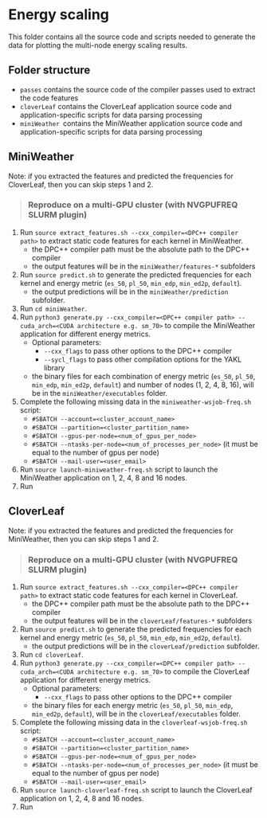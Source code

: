 # Energy scaling
This folder contains all the source code and scripts needed to generate the data for plotting the multi-node energy scaling results.

## Folder structure
- `passes` contains the source code of the compiler passes used to extract the code features
- `cloverLeaf` contains the CloverLeaf application source code and application-specific scripts for data parsing processing
- `miniWeather `contains the MiniWeather application source code and application-specific scripts for data parsing processing

## MiniWeather 
Note: if you extracted the features and predicted the frequencies for CloverLeaf, then you can skip steps 1 and 2.

> ### Reproduce on a multi-GPU cluster (with NVGPUFREQ SLURM plugin)
1. Run `source extract_features.sh --cxx_compiler=<DPC++ compiler path>` to extract static code features for each kernel in MiniWeather.
    - the DPC++ compiler path must be the absolute path to the DPC++ compiler
    - the output features will be in the `miniWeather/features-*` subfolders
2. Run `source predict.sh` to generate the predicted frequencies for each kernel and energy metric (`es_50`, `pl_50`, `min_edp`, `min_ed2p`, `default`).
    - the output predictions will be in the `miniWeather/prediction` subfolder.
3. Run `cd miniWeather`.
4. Run `python3 generate.py --cxx_compiler=<DPC++ compiler path> --cuda_arch=<CUDA architecture e.g. sm_70>` to compile the MiniWeather application for different energy metrics.
    - Optional parameters:
      - `--cxx_flags` to pass other options to the DPC++ compiler
      - `--sycl_flags` to pass other compilation options for the YAKL library
    - the binary files for each combination of energy metric (`es_50`, `pl_50`, `min_edp`, `min_ed2p`, `default`) and number of nodes (1, 2, 4, 8, 16), will be in the `miniWeather/executables` folder.
5. Complete the following missing data in the `miniweather-wsjob-freq.sh` script:
    - `#SBATCH --account=<cluster_account_name>`
    - `#SBATCH --partition=<cluster_partition_name>`
    - `#SBATCH --gpus-per-node=<num_of_gpus_per_node>`
    - `#SBATCH --ntasks-per-node=<num_of_processes_per_node>` (it must be equal to the number of gpus per node)
    - `#SBATCH --mail-user=<user_email>`
6. Run `source launch-miniweather-freq.sh` script to launch the MiniWeather application on 1, 2, 4, 8 and 16 nodes.
7. Run 

## CloverLeaf
Note: if you extracted the features and predicted the frequencies for MiniWeather, then you can skip steps 1 and 2.
> ### Reproduce on a multi-GPU cluster (with NVGPUFREQ SLURM plugin)
1. Run `source extract_features.sh --cxx_compiler=<DPC++ compiler path>` to extract static code features for each kernel in CloverLeaf.
    - the DPC++ compiler path must be the absolute path to the DPC++ compiler
    - the output features will be in the `cloverLeaf/features-*` subfolders
2. Run `source predict.sh` to generate the predicted frequencies for each kernel and energy metric (`es_50`, `pl_50`, `min_edp`, `min_ed2p`, `default`).
    - the output predictions will be in the `cloverLeaf/prediction` subfolder.
3. Run `cd cloverLeaf`.
4. Run `python3 generate.py --cxx_compiler=<DPC++ compiler path> --cuda_arch=<CUDA architecture e.g. sm_70>` to compile the CloverLeaf application for different energy metrics.
    - Optional parameters:
      - `--cxx_flags` to pass other options to the DPC++ compiler
    - the binary files for each energy metric (`es_50`, `pl_50`, `min_edp`, `min_ed2p`, `default`), will be in the `cloverLeaf/executables` folder.
5. Complete the following missing data in the `cloverleaf-wsjob-freq.sh` script:
    - `#SBATCH --account=<cluster_account_name>`
    - `#SBATCH --partition=<cluster_partition_name>`
    - `#SBATCH --gpus-per-node=<num_of_gpus_per_node>`
    - `#SBATCH --ntasks-per-node=<num_of_processes_per_node>` (it must be equal to the number of gpus per node)
    - `#SBATCH --mail-user=<user_email>`
6. Run `source launch-cloverleaf-freq.sh` script to launch the CloverLeaf application on 1, 2, 4, 8 and 16 nodes.
7. Run 
